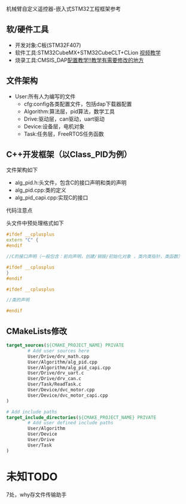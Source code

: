  机械臂自定义遥控器-嵌入式STM32工程框架参考

## 软/硬件工具

- 开发对象:C板(STM32F407)
- 软件工具:STM32CubeMX+STM32CubeCLT+CLion
[视频教学](https://www.bilibili.com/video/BV1pnjizYEAk/?spm_id_from=333.337.search-card.all.click&vd_source=bac180abef9ba0c773fe14d848ce89e0)
- 烧录工具:CMSIS_DAP[配置教学!!教学有需要修改的地方](https://www.cnblogs.com/xs314/articles/18906035/stm32_daplink_clion)

## 文件架构

- User:所有人为编写的文件
  - cfg:config各类配置文件，包括dap下载器配置
  - Algorithm:算法层，pid算法，数学工具
  - Drive:驱动层，can驱动，uart驱动
  - Device:设备层，电机对象
  - Task:任务层，FreeRTOS任务函数

## C++开发框架（以Class_PID为例）

文件架构如下

- alg_pid.h:头文件，包含C的接口声明和类的声明
- alg_pid.cpp:类的定义
- alg_pid_capi.cpp:实现C的接口

代码注意点

头文件中预处理格式如下

```c++
#ifdef __cplusplus
extern "C" {
#endif

//C的接口声明（一般包含：前向声明，创建/销毁/初始化对象 ，类内类指针，类函数）

#ifdef __cplusplus
}
#endif

#ifdef __cplusplus

//类的声明

#endif
```

## CMakeLists修改

```cmake
target_sources(${CMAKE_PROJECT_NAME} PRIVATE
        # Add user sources here
        User/Drive/drv_math.cpp
        User/Algorithm/alg_pid.cpp
        User/Algorithm/alg_pid_capi.cpp
        User/Drive/drv_uart.c
        User/Drive/drv_can.c
        User/Task/ReadTask.c
        User/Device/dvc_motor.cpp
        User/Device/dvc_motor_capi.cpp
)

# Add include paths
target_include_directories(${CMAKE_PROJECT_NAME} PRIVATE
        # Add user defined include paths
        User/Algorithm
        User/Device
        User/Drive
        User/Task
)
```

# 未知TODO

7处，why存文件传输助手